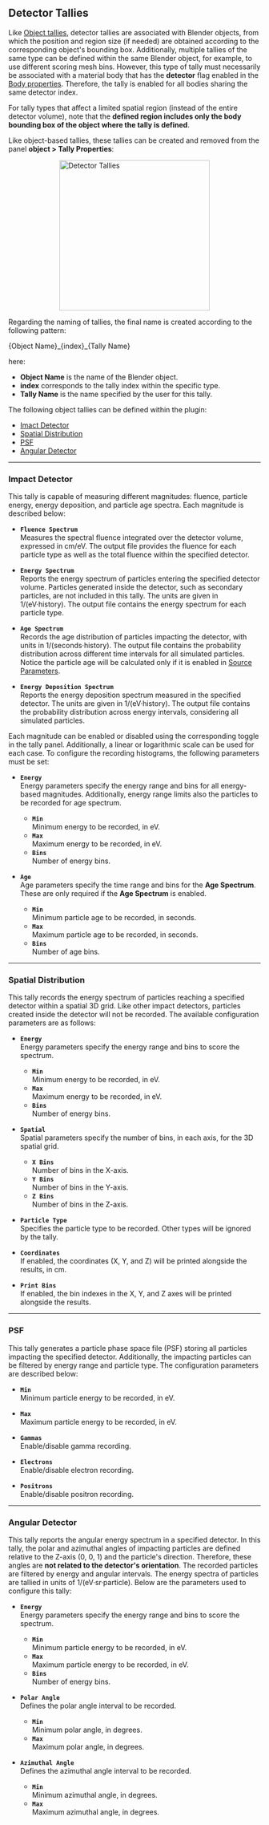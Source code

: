 ## Detector Tallies

Like [Object tallies](object-tallies.md), detector tallies are associated with Blender objects, from which the position and region size (if needed) are obtained according to the corresponding object's bounding box. Additionally, multiple tallies of the same type can be defined within the same Blender object, for example, to use different scoring mesh bins. However, this type of tally must necessarily be associated with a material body that has the **detector** flag enabled in the [Body properties](body-parameters.md). Therefore, the tally is enabled for all bodies sharing the same detector index.

For tally types that affect a limited spatial region (instead of the entire detector volume), note that the **defined region includes only the body bounding box of the object where the tally is defined**.

Like object-based tallies, these tallies can be created and removed from the panel **object > Tally Properties**:

<img src="../../simulation-configuration/images/detectorTallyProperties.png" alt="Detector Tallies" width="300" style="display: block; margin: 0 auto"/>

Regarding the naming of tallies, the final name is created according to the following pattern:

{Object Name}\_{index}\_{Tally Name}

here:
- **Object Name** is the name of the Blender object.
- **index** corresponds to the tally index within the specific type.
- **Tally Name** is the name specified by the user for this tally.

The following object tallies can be defined within the plugin:

- [Imact Detector](#impact-detector)
- [Spatial Distribution](#spatial-distribution)
- [PSF](#psf)
- [Angular Detector](#angular-detector)

---

### Impact Detector

This tally is capable of measuring different magnitudes: fluence, particle energy, energy deposition, and particle age spectra. Each magnitude is described below:

- **`Fluence Spectrum`**  
  Measures the spectral fluence integrated over the detector volume, expressed in cm/eV. The output file provides the fluence for each particle type as well as the total fluence within the specified detector.

- **`Energy Spectrum`**  
  Reports the energy spectrum of particles entering the specified detector volume. Particles generated inside the detector, such as secondary particles, are not included in this tally. The units are given in 1/(eV·history). The output file contains the energy spectrum for each particle type.

- **`Age Spectrum`**  
  Records the age distribution of particles impacting the detector, with units in 1/(seconds·history). The output file contains the probability distribution across different time intervals for all simulated particles. Notice the particle age will be calculated only if it is enabled in [Source Parameters](particle-sources.md).

- **`Energy Deposition Spectrum`**  
  Reports the energy deposition spectrum measured in the specified detector. The units are given in 1/(eV·history). The output file contains the probability distribution across energy intervals, considering all simulated particles.

Each magnitude can be enabled or disabled using the corresponding toggle in the tally panel. Additionally, a linear or logarithmic scale can be used for each case. To configure the recording histograms, the following parameters must be set:

- **`Energy`**  
  Energy parameters specify the energy range and bins for all energy-based magnitudes. Additionally, energy range limits also the particles to be recorded for age spectrum.
    - **`Min`**  
      Minimum energy to be recorded, in eV.
    - **`Max`**  
      Maximum energy to be recorded, in eV.
    - **`Bins`**  
      Number of energy bins.

- **`Age`**  
  Age parameters specify the time range and bins for the **Age Spectrum**. These are only required if the **Age Spectrum** is enabled.
    - **`Min`**  
      Minimum particle age to be recorded, in seconds.
    - **`Max`**  
      Maximum particle age to be recorded, in seconds.
    - **`Bins`**  
      Number of age bins.

---
    
### Spatial Distribution

This tally records the energy spectrum of particles reaching a specified detector within a spatial 3D grid. Like other impact detectors, particles created inside the detector will not be recorded. The available configuration parameters are as follows:

- **`Energy`**  
  Energy parameters specify the energy range and bins to score the spectrum.
    - **`Min`**  
      Minimum energy to be recorded, in eV.
    - **`Max`**  
      Maximum energy to be recorded, in eV.
    - **`Bins`**  
      Number of energy bins.

- **`Spatial`**  
  Spatial parameters specify the number of bins, in each axis, for the 3D spatial grid.
    - **`X Bins`**  
      Number of bins in the X-axis.
    - **`Y Bins`**  
      Number of bins in the Y-axis.
    - **`Z Bins`**  
      Number of bins in the Z-axis.

- **`Particle Type`**  
  Specifies the particle type to be recorded. Other types will be ignored by the tally.

- **`Coordinates`**  
  If enabled, the coordinates (X, Y, and Z) will be printed alongside the results, in cm.

- **`Print Bins`**  
  If enabled, the bin indexes in the X, Y, and Z axes will be printed alongside the results.

---
  
### PSF

This tally generates a particle phase space file (PSF) storing all particles impacting the specified detector. Additionally, the impacting particles can be filtered by energy range and particle type. The configuration parameters are described below:

- **`Min`**  
  Minimum particle energy to be recorded, in eV.

- **`Max`**  
  Maximum particle energy to be recorded, in eV.

- **`Gammas`**  
  Enable/disable gamma recording.

- **`Electrons`**  
  Enable/disable electron recording.

- **`Positrons`**  
  Enable/disable positron recording.
  
---

### Angular Detector

This tally reports the angular energy spectrum in a specified detector. In this tally, the polar and azimuthal angles of impacting particles are defined relative to the Z-axis (0, 0, 1) and the particle's direction. Therefore, these angles are **not related to the detector's orientation**. The recorded particles are filtered by energy and angular intervals. The energy spectra of particles are tallied in units of 1/(eV·sr·particle). Below are the parameters used to configure this tally:

- **`Energy`**  
  Energy parameters specify the energy range and bins to score the spectrum.
    - **`Min`**  
      Minimum particle energy to be recorded, in eV.
    - **`Max`**  
      Maximum particle energy to be recorded, in eV.
    - **`Bins`**  
      Number of energy bins.

- **`Polar Angle`**  
  Defines the polar angle interval to be recorded.
    - **`Min`**  
      Minimum polar angle, in degrees.
    - **`Max`**  
      Maximum polar angle, in degrees.

- **`Azimuthal Angle`**  
    Defines the azimuthal angle interval to be recorded.
    - **`Min`**  
      Minimum azimuthal angle, in degrees.
    - **`Max`**  
      Maximum azimuthal angle, in degrees.
